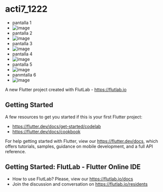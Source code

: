 # acti7_1222
- pantalla 1
- ![image](https://github.com/user-attachments/assets/31f26c4d-ae06-4c92-a62b-42e99edf7e32)
- pantalla 2
- ![image](https://github.com/user-attachments/assets/a26008cb-60dc-44c9-9fa9-bfddc8b4c32e)
- pantalla 3
- ![image](https://github.com/user-attachments/assets/65baa4f2-967c-4367-b5cd-7d938db92fff)
- pantalla 4
- ![image](https://github.com/user-attachments/assets/d7bc620c-9a52-48ff-be3e-3a304e2d91d8)
- pantalla 5
- ![image](https://github.com/user-attachments/assets/edca4f45-bccb-4557-bcf3-6bfaa108995e)
- panmtalla 6
- ![image](https://github.com/user-attachments/assets/74817ba0-3572-466b-95b7-0a6a2ca8b409)







A new Flutter project created with FlutLab - https://flutlab.io

## Getting Started

A few resources to get you started if this is your first Flutter project:

- https://flutter.dev/docs/get-started/codelab
- https://flutter.dev/docs/cookbook

For help getting started with Flutter, view our
https://flutter.dev/docs, which offers tutorials,
samples, guidance on mobile development, and a full API reference.

## Getting Started: FlutLab - Flutter Online IDE

- How to use FlutLab? Please, view our https://flutlab.io/docs
- Join the discussion and conversation on https://flutlab.io/residents
